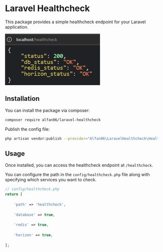 # Laravel Healthcheck

This package provides a simple healthcheck endpoint for your Laravel application.

![Import Action](https://raw.githubusercontent.com/alfan06/laravel-healthcheck/master/docs/healthcheck.png)

## Installation

You can install the package via composer:

```bash
composer require alfan06/laravel-healthcheck
```

Publish the config file:

```bash
php artisan vendor:publish --provider="Alfan06\LaravelHealthcheck\HealthcheckServiceProvider"
```

## Usage

Once installed, you can access the healthcheck endpoint at `/healthcheck`.

You can configure the path in the `config/healthcheck.php` file along with specifying which services you want to check.

```php
// config/healthcheck.php
return [

    'path' => 'healthcheck',

    'database' => true,

    'redis' => true,

    'horizon' => true,

];
```

